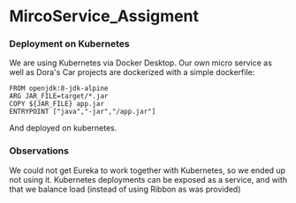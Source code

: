 # MircoService_Assigment


### Deployment on Kubernetes
We are using Kubernetes via Docker Desktop. 
Our own micro service as well as Dora's Car projects are dockerized with a simple dockerfile:
```YML
FROM openjdk:8-jdk-alpine
ARG JAR_FILE=target/*.jar
COPY ${JAR_FILE} app.jar
ENTRYPOINT ["java","-jar","/app.jar"]
```
And deployed on kubernetes. 

### Observations
We could not get Eureka to work together with Kubernetes, so we ended up not using it. 
Kubernetes deployments can be exposed as a service, and with that we balance load (instead of using Ribbon as was provided)
